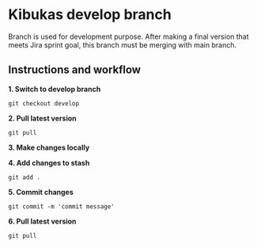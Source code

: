 # Kibukas develop branch
Branch is used for development purpose. After making a final version that meets Jira sprint goal, this branch must be merging with main branch.

## Instructions and workflow

**1. Switch to develop branch**
```
git checkout develop
```

**2. Pull latest version**
```
git pull
```

**3. Make changes locally**

**4. Add changes to stash**
```
git add .
```

**5. Commit changes**
```
git commit -m 'commit message'
```

**6. Pull latest version**
```
git pull
```
